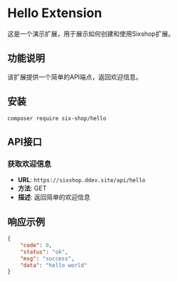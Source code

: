 # Hello Extension

这是一个演示扩展，用于展示如何创建和使用Sixshop扩展。

## 功能说明

该扩展提供一个简单的API端点，返回欢迎信息。

## 安装

```shell
composer require six-shop/hello
```

## API接口

### 获取欢迎信息
- **URL**: `https://sixshop.ddev.site/api/hello`
- **方法**: GET
- **描述**: 返回简单的欢迎信息

## 响应示例

```json
{
    "code": 0,
    "status": "ok",
    "msg": "success",
    "data": "hello world"
}
```
    
